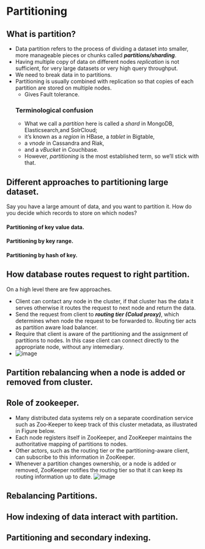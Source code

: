 # Partitioning
## What is partition?
* Data partition refers to the process of dividing a dataset into smaller, more manageable pieces or chunks called _**partitions/sharding**_.
* Having multiple copy of data on different nodes _replication_ is not sufficient, for very large datasets or very high query throughput.
* We need to break data in to partitions.
* Partitioning is usually combined with replication so that copies of each partition are stored on multiple nodes.
  * Gives Fault tolerance.
  ### Terminological confusion
  * What we call a _partition_ here is called a _shard_ in MongoDB, Elasticsearch,and SolrCloud;
  * it’s known as a _region_ in HBase, a _tablet_ in Bigtable,
  * a _vnode_ in Cassandra and Riak,
  * and a _vBucket_ in Couchbase.
  * However, _partitioning_ is the most established term, so we’ll stick with that.
## Different approaches to partitioning large dataset.
Say you have a large amount of data, and you want to partition it. How do you decide which records to store on which nodes?
#### Partitioning of key value data.
#### Partitioning by key range.
#### Partitioning by hash of key.

## How database routes request to right partition.
On a high level there are few approaches.
* Client can contact any node in the cluster, if that cluster has the data it serves otherwise it routes the request to next node and return the data.
* Send the request from client to **_routing tier (Colud proxy)_**, which determines when node the request to be forwarded to. Routing tier acts as partition aware load balancer.
* Require that client is aware of the partitioning and the assignment of partitions to nodes. In this case client can connect directly to the appropriate node, without any intemediary.
* ![image](https://github.com/user-attachments/assets/521d1cc1-c3a9-4207-8112-580871ea77f2)

## Partition rebalancing when a node is added or removed from cluster. 
## Role of zookeeper.
* Many distributed data systems rely on a separate coordination service such as Zoo‐Keeper to keep track of this cluster metadata, as illustrated in Figure below.
* Each node registers itself in ZooKeeper, and ZooKeeper maintains the authoritative mapping of partitions to nodes.
* Other actors, such as the routing tier or the partitioning-aware client, can subscribe to this information in ZooKeeper.
* Whenever a partition changes ownership, or a node is added or removed, ZooKeeper notifies the routing tier so that it can keep its routing information up to date.
![image](https://github.com/user-attachments/assets/2ed9b265-f438-45c8-a9b2-5ba5a01e78d7)
## Rebalancing Partitions.
## How indexing of data interact with partition.
## Partitioning and secondary indexing.

